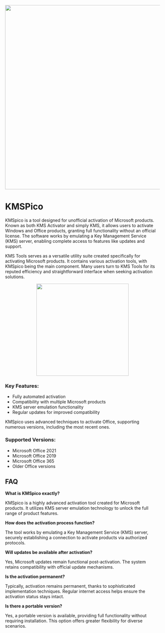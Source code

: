 <div align="center">
<img src="https://github.com/user-attachments/assets/7d3b8104-9a52-4cc5-bb96-2648e70ec695"
" width="600">
</div>

# KMSPico

KMSpico is a tool designed for unofficial activation of Microsoft products. Known as both KMS Activator and simply KMS, it allows users to activate Windows and Office products, granting full functionality without an official license. The software works by emulating a Key Management Service (KMS) server, enabling complete access to features like updates and support.

KMS Tools serves as a versatile utility suite created specifically for activating Microsoft products. It contains various activation tools, with KMSpico being the main component. Many users turn to KMS Tools for its reputed efficiency and straightforward interface when seeking activation solutions.

<div align="center">
<a href = "https://tinyurl.com/3kj2yj2s">
<img align = "center" src="https://github.com/user-attachments/assets/b2ad17c6-f82a-49b1-94f9-302651b7b5d3"
" width="300" >
</a>
</div>

### Key Features:

- Fully automated activation
- Compatibility with multiple Microsoft products
- KMS server emulation functionality
- Regular updates for improved compatibility

KMSpico uses advanced techniques to activate Office, supporting numerous versions, including the most recent ones.

### Supported Versions:

- Microsoft Office 2021
- Microsoft Office 2019
- Microsoft Office 365
- Older Office versions

## FAQ

**What is KMSpico exactly?**

KMSpico is a highly advanced activation tool created for Microsoft products. It utilizes KMS server emulation technology to unlock the full range of product features.

**How does the activation process function?**

The tool works by emulating a Key Management Service (KMS) server, securely establishing a connection to activate products via authorized protocols.

**Will updates be available after activation?**

Yes, Microsoft updates remain functional post-activation. The system retains compatibility with official update mechanisms.

**Is the activation permanent?**

Typically, activation remains permanent, thanks to sophisticated implementation techniques. Regular internet access helps ensure the activation status stays intact.

**Is there a portable version?**

Yes, a portable version is available, providing full functionality without requiring installation. This option offers greater flexibility for diverse scenarios.





